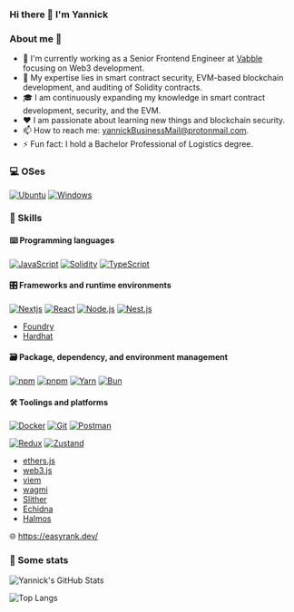### Hi there 👋 I'm Yannick

### About me 💯

- 🔭 I'm currently working as a Senior Frontend Engineer at [Vabble](https://www.vabble.com/) focusing on Web3 development.
- 🔧 My expertise lies in smart contract security, EVM-based blockchain development, and auditing of Solidity contracts.
- 🎓 I am continuously expanding my knowledge in smart contract development, security, and the EVM.
- ❤️ I am passionate about learning new things and blockchain security.
- 📫 How to reach me: [yannickBusinessMail@protonmail.com](mailto:yannickBusinessMail@protonmail.com).
- ⚡ Fun fact: I hold a Bachelor Professional of Logistics degree.

### 💻 OSes

<p> 
    <a href="https://ubuntu.com" target="_blank"><img alt="Ubuntu"
        src="https://img.shields.io/badge/Ubuntu-E95420?style=for-the-badge&logo=ubuntu&logoColor=white"/></a>
    <a href="https://www.microsoft.com/en-gb/windows" target="_blank"><img alt="Windows"
        src="https://img.shields.io/badge/Windows-0078D6?style=for-the-badge&logo=windows&logoColor=white"/></a>
</p>

### 🎯 Skills

#### ⌨️ Programming languages

<p>
    <a href="https://developer.mozilla.org/en-US/docs/Web/JavaScript" target="_blank"><img alt="JavaScript"
        src="https://img.shields.io/badge/JavaScript-323330?style=for-the-badge&logo=javascript&logoColor=F7DF1E"/></a>
    <a href="https://docs.soliditylang.org" target="_blank"><img alt="Solidity"
        src="https://img.shields.io/badge/Solidity-e6e6e6?style=for-the-badge&logo=solidity&logoColor=black"/></a>
    <a href="https://www.typescriptlang.org" target="_blank"><img alt="TypeScript"
        src="https://img.shields.io/badge/TypeScript-007ACC?style=for-the-badge&logo=typescript&logoColor=white"/></a>
</p>


#### 🎛 Frameworks and runtime environments

<p>
    <a href="https://nextjs.org" target="_blank"><img alt="Nextjs"
        src="https://img.shields.io/badge/Next.js-000000?style=for-the-badge&logo=nextdotjs&logoColor=white"/></a>
    <a href="https://react.dev" target="_blank"><img alt="React"
        src="https://img.shields.io/badge/React-41E0FD?style=for-the-badge&logo=react&logoColor=white"/></a>
    <a href="https://nodejs.org" target="_blank"><img alt="Node.js"
        src="https://img.shields.io/badge/Node.js-43853D?style=for-the-badge&logo=node.js&logoColor=white"/></a>
    <a href="https://nestjs.com" target="_blank"><img alt="Nest.js"
        src="https://img.shields.io/badge/NestJS-E0234E?style=for-the-badge&logo=nestjs&logoColor=white"/></a>
</p>

- [Foundry](https://github.com/foundry-rs/foundry)
- [Hardhat](https://hardhat.org)

#### 🗃 Package, dependency, and environment management

<p>
    <a href="https://www.npmjs.com" target="_blank"><img alt="npm"
        src="https://img.shields.io/badge/npm-CB3837?style=for-the-badge&logo=npm&logoColor=white"/></a>
    <a href="https://pnpm.io" target="_blank"><img alt="pnpm"
        src="https://img.shields.io/badge/pnpm-%234a4a4a?style=for-the-badge&logo=pnpm&logoColor=f69220"/></a>
    <a href="https://yarnpkg.com" target="_blank"><img alt="Yarn"
        src="https://img.shields.io/badge/Yarn-2C8EBB?style=for-the-badge&logo=yarn&logoColor=white"/></a>
    <a href="https://bun.sh" target="_blank"><img alt="Bun"
        src="https://img.shields.io/badge/Bun-000000?style=for-the-badge&logo=bun&logoColor=white"/></a>
</p>

#### 🛠 Toolings and platforms

<p>
    <a href="https://www.docker.com/" target="_blank"><img alt="Docker"
        src="https://img.shields.io/badge/Docker-2CA5E0?style=for-the-badge&logo=docker&logoColor=white"/></a>
    <a href="https://git-scm.com" target="_blank"><img alt="Git"
        src="https://img.shields.io/badge/Git-F05032?style=for-the-badge&logo=git&logoColor=white"/></a>
    <a href="https://www.postman.com" target="_blank"><img alt="Postman"
        src="https://img.shields.io/badge/Postman-FF6C37?style=for-the-badge&logo=Postman&logoColor=white"/></a>
</p>

<p>
    <a href="https://redux.js.org/" target="_blank"><img alt="Redux"
        src="https://img.shields.io/badge/Redux-593D54?style=for-the-badge&logo=redux&logoColor=white"/></a>
    <a href="https://zustand.docs.pmnd.rs/" target="_blank"><img alt="Zustand"
        src="https://img.shields.io/badge/Zustand-000000?style=for-the-badge&logo=zustand&logoColor=white"/></a>
</p>

- [ethers.js](https://docs.ethers.io)
- [web3.js](https://web3js.readthedocs.io)
- [viem](https://viem.sh)
- [wagmi](https://wagmi.sh)
- [Slither](https://github.com/crytic/slither)
- [Echidna](https://github.com/crytic/echidna)
- [Halmos](https://github.com/a16z/halmos)



🌐 https://easyrank.dev/

### 🔎 Some stats

![Yannick's GitHub Stats](https://github-readme-stats.vercel.app/api?username=Mill1995&count_private=true&show_icons=true&theme=tokyonight&hide_rank=true&hide=stars,issues&show=prs_merged,prs_merged_percentage)

![Top Langs](https://github-readme-stats.vercel.app/api/top-langs/?username=Mill1995&layout=compact&langs_count=8&theme=tokyonight&hide=css,html)
